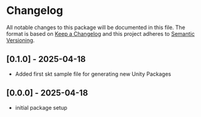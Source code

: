 # Changelog

All notable changes to this package will be documented in this file.
The format is based on [Keep a Changelog](http://keepachangelog.com/en/1.0.0/) and this project adheres
to [Semantic Versioning](http://semver.org/spec/v2.0.0.html).

## [0.1.0] - 2025-04-18
- Added first skt sample file for generating new Unity Packages

## [0.0.0] - 2025-04-18

- initial package setup